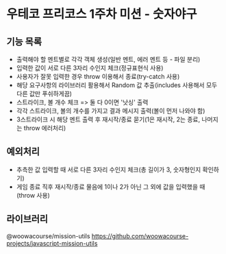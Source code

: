 # 우테코 프리코스 1주차 미션 - 숫자야구

## 기능 목록

- 출력해야 할 멘트별로 각각 객체 생성(일반 멘트, 에러 멘트 등 - 파일 분리)
- 입력한 값이 서로 다른 3자리 수인지 체크(정규표현식 사용)
- 사용자가 잘못 입력한 경우 throw 이용해서 종료(try-catch 사용)
- 해당 요구사항의 라이브러리 활용해서 Random 값 추출(includes 사용해서 모두 다른 값만 푸쉬하게끔)
- 스트라이크, 볼 개수 체크 => 둘 다 0이면 '낫싱' 출력
- 각각 스트라이크, 볼의 개수를 가지고 결과 메시지 출력(볼이 먼저 나와야 함)
- 3스트라이크 시 해당 멘트 출력 후 재시작/종료 묻기(1은 재시작, 2는 종료, 나머지는 throw 에러처리)

## 예외처리

- 추측한 값 입력할 때 서로 다른 3자리 수인지 체크(총 길이가 3, 숫자형인지 확인하기)
- 게임 종료 직후 재시작/종료 물음에 1이나 2가 아닌 그 외에 값을 입력했을 때(throw 사용)

## 라이브러리

@woowacourse/mission-utils
https://github.com/woowacourse-projects/javascript-mission-utils
